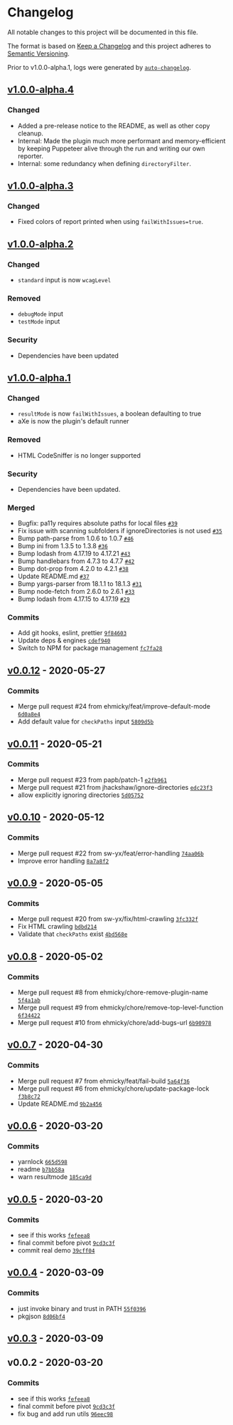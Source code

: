 # Changelog

All notable changes to this project will be documented in this file.

The format is based on [Keep a Changelog](https://keepachangelog.com/en/1.0.0/)
and this project adheres to [Semantic Versioning](https://semver.org/spec/v2.0.0.html).

Prior to v1.0.0-alpha.1, logs were generated by [`auto-changelog`](https://github.com/CookPete/auto-changelog).

## [v1.0.0-alpha.4](https://github.com/netlify-labs/netlify-plugin-a11y/compare/v1.0.0-alpha.3...v1.0.0-alpha.4)
### Changed
- Added a pre-release notice to the README, as well as other copy cleanup.
- Internal: Made the plugin much more performant and memory-efficient by keeping Puppeteer alive through the run and writing our own reporter.
- Internal: some redundancy when defining `directoryFilter`.

## [v1.0.0-alpha.3](https://github.com/netlify-labs/netlify-plugin-a11y/compare/v1.0.0-alpha.2...v1.0.0-alpha.3)
### Changed
- Fixed colors of report printed when using `failWithIssues=true`.

## [v1.0.0-alpha.2](https://github.com/netlify-labs/netlify-plugin-a11y/compare/v1.0.0-alpha.1...v1.0.0-alpha.2)
### Changed
- `standard` input is now `wcagLevel`

### Removed
- `debugMode` input
- `testMode` input

 ### Security 
 - Dependencies have been updated
## [v1.0.0-alpha.1](https://github.com/netlify-labs/netlify-plugin-a11y/compare/v0.0.12...v1.0.0-alpha.1)

### Changed
- `resultMode` is now `failWithIssues`, a boolean defaulting to true
- aXe is now the plugin's default runner

### Removed
- HTML CodeSniffer is no longer supported

### Security
- Dependencies have been updated.

### Merged

- Bugfix: pa11y requires absolute paths for local files [`#39`](https://github.com/netlify-labs/netlify-plugin-a11y/pull/39)
- Fix issue with scanning subfolders if ignoreDirectories is not used [`#35`](https://github.com/netlify-labs/netlify-plugin-a11y/pull/35)
- Bump path-parse from 1.0.6 to 1.0.7 [`#46`](https://github.com/netlify-labs/netlify-plugin-a11y/pull/46)
- Bump ini from 1.3.5 to 1.3.8 [`#36`](https://github.com/netlify-labs/netlify-plugin-a11y/pull/36)
- Bump lodash from 4.17.19 to 4.17.21 [`#43`](https://github.com/netlify-labs/netlify-plugin-a11y/pull/43)
- Bump handlebars from 4.7.3 to 4.7.7 [`#42`](https://github.com/netlify-labs/netlify-plugin-a11y/pull/42)
- Bump dot-prop from 4.2.0 to 4.2.1 [`#38`](https://github.com/netlify-labs/netlify-plugin-a11y/pull/38)
- Update README.md [`#37`](https://github.com/netlify-labs/netlify-plugin-a11y/pull/37)
- Bump yargs-parser from 18.1.1 to 18.1.3 [`#31`](https://github.com/netlify-labs/netlify-plugin-a11y/pull/31)
- Bump node-fetch from 2.6.0 to 2.6.1 [`#33`](https://github.com/netlify-labs/netlify-plugin-a11y/pull/33)
- Bump lodash from 4.17.15 to 4.17.19 [`#29`](https://github.com/netlify-labs/netlify-plugin-a11y/pull/29)

### Commits

- Add git hooks, eslint, prettier [`9f84603`](https://github.com/netlify-labs/netlify-plugin-a11y/commit/9f846031348a0ca9a5d33efb062f65692faee296)
- Update deps & engines [`cdef940`](https://github.com/netlify-labs/netlify-plugin-a11y/commit/cdef9401b5a69a36203525ef740320b03ae1f3d1)
- Switch to NPM for package management [`fc7fa28`](https://github.com/netlify-labs/netlify-plugin-a11y/commit/fc7fa28c06e13f870261fded47544d4e92c3cb04)

## [v0.0.12](https://github.com/netlify-labs/netlify-plugin-a11y/compare/v0.0.11...v0.0.12) - 2020-05-27

### Commits

- Merge pull request #24 from ehmicky/feat/improve-default-mode [`6d0a8e4`](https://github.com/netlify-labs/netlify-plugin-a11y/commit/6d0a8e4ba7cf1c7fef0b27b812897d9bb374f7b9)
- Add default value for `checkPaths` input [`5809d5b`](https://github.com/netlify-labs/netlify-plugin-a11y/commit/5809d5b6a7a177a91aee718a0c1d65f3d07d12a8)

## [v0.0.11](https://github.com/netlify-labs/netlify-plugin-a11y/compare/v0.0.10...v0.0.11) - 2020-05-21

### Commits

- Merge pull request #23 from papb/patch-1 [`e2fb961`](https://github.com/netlify-labs/netlify-plugin-a11y/commit/e2fb96166cfa21d5f693c3ff952d8186b50592c4)
- Merge pull request #21 from jhackshaw/ignore-directories [`edc23f3`](https://github.com/netlify-labs/netlify-plugin-a11y/commit/edc23f36397b5e49d829083dcdb3e9a2493d8453)
- allow explicitly ignoring directories [`5d05752`](https://github.com/netlify-labs/netlify-plugin-a11y/commit/5d05752da9126d46696ba47e1f8032f49a65e574)

## [v0.0.10](https://github.com/netlify-labs/netlify-plugin-a11y/compare/v0.0.9...v0.0.10) - 2020-05-12

### Commits

- Merge pull request #22 from sw-yx/feat/error-handling [`74aa06b`](https://github.com/netlify-labs/netlify-plugin-a11y/commit/74aa06b1dd0bdd7dbed326aca0f9a9d8c5a9fcf6)
- Improve error handling [`8a7a8f2`](https://github.com/netlify-labs/netlify-plugin-a11y/commit/8a7a8f2d2d62080602bef0b1abd3574b9d52d125)

## [v0.0.9](https://github.com/netlify-labs/netlify-plugin-a11y/compare/v0.0.8...v0.0.9) - 2020-05-05

### Commits

- Merge pull request #20 from sw-yx/fix/html-crawling [`3fc332f`](https://github.com/netlify-labs/netlify-plugin-a11y/commit/3fc332f7459cf469dae8cc585f0355bb6c1dde29)
- Fix HTML crawling [`bdbd214`](https://github.com/netlify-labs/netlify-plugin-a11y/commit/bdbd21410e807647c1f8cb207f7642a49c11e7a1)
- Validate that `checkPaths` exist [`4bd568e`](https://github.com/netlify-labs/netlify-plugin-a11y/commit/4bd568e930b33b23e5974e55a6131831e397bee1)

## [v0.0.8](https://github.com/netlify-labs/netlify-plugin-a11y/compare/v0.0.7...v0.0.8) - 2020-05-02

### Commits

- Merge pull request #8 from ehmicky/chore-remove-plugin-name [`5f4a1ab`](https://github.com/netlify-labs/netlify-plugin-a11y/commit/5f4a1ab276db6a54cedb700023d0422a4dc3ff10)
- Merge pull request #9 from ehmicky/chore/remove-top-level-function [`6f34422`](https://github.com/netlify-labs/netlify-plugin-a11y/commit/6f3442259f5a23914e4878af6e7bef0b39acef17)
- Merge pull request #10 from ehmicky/chore/add-bugs-url [`6b90978`](https://github.com/netlify-labs/netlify-plugin-a11y/commit/6b9097891008ce58ae1259ff2db86b07164b6833)

## [v0.0.7](https://github.com/netlify-labs/netlify-plugin-a11y/compare/v0.0.6...v0.0.7) - 2020-04-30

### Commits

- Merge pull request #7 from ehmicky/feat/fail-build [`5a64f36`](https://github.com/netlify-labs/netlify-plugin-a11y/commit/5a64f369e37e1a2fcbb701eb75de0e3dbff0d710)
- Merge pull request #6 from ehmicky/chore/update-package-lock [`f3b8c72`](https://github.com/netlify-labs/netlify-plugin-a11y/commit/f3b8c72b43d736a7ca85c015987f40db9b60c980)
- Update README.md [`9b2a456`](https://github.com/netlify-labs/netlify-plugin-a11y/commit/9b2a456aa9dc59dd002c2934c437779f0e30d3b1)

## [v0.0.6](https://github.com/netlify-labs/netlify-plugin-a11y/compare/v0.0.5...v0.0.6) - 2020-03-20

### Commits

- yarnlock [`665d598`](https://github.com/netlify-labs/netlify-plugin-a11y/commit/665d598c628868398ace67442fffda7f7a3c4ba7)
- readme [`b7bb58a`](https://github.com/netlify-labs/netlify-plugin-a11y/commit/b7bb58a2e2b6969b1c2f0b98735741cdd51f2a2e)
- warn resultmode [`185ca9d`](https://github.com/netlify-labs/netlify-plugin-a11y/commit/185ca9d829cef9019aabbffe615f4e90baeaa949)

## [v0.0.5](https://github.com/netlify-labs/netlify-plugin-a11y/compare/v0.0.4...v0.0.5) - 2020-03-20

### Commits

- see if this works [`fefeea8`](https://github.com/netlify-labs/netlify-plugin-a11y/commit/fefeea8958ebe8728af454655a6c86e4396e3c65)
- final commit before pivot [`9cd3c3f`](https://github.com/netlify-labs/netlify-plugin-a11y/commit/9cd3c3f8dcace84f4cdd9b94a5c8d3efbeaf3ffd)
- commit real demo [`39cff04`](https://github.com/netlify-labs/netlify-plugin-a11y/commit/39cff044b1c544f7f395d5a69c3abd6feb61ad2d)

## [v0.0.4](https://github.com/netlify-labs/netlify-plugin-a11y/compare/v0.0.3...v0.0.4) - 2020-03-09

### Commits

- just invoke binary and trust in PATH [`55f0396`](https://github.com/netlify-labs/netlify-plugin-a11y/commit/55f0396ce52d388c82174c85e4c09c7b115c022e)
- pkgjson [`8d06bf4`](https://github.com/netlify-labs/netlify-plugin-a11y/commit/8d06bf437a88ea673cfe51593a4c39417d9aa131)

## [v0.0.3](https://github.com/netlify-labs/netlify-plugin-a11y/compare/v0.0.2...v0.0.3) - 2020-03-09

## v0.0.2 - 2020-03-20

### Commits

- see if this works [`fefeea8`](https://github.com/netlify-labs/netlify-plugin-a11y/commit/fefeea8958ebe8728af454655a6c86e4396e3c65)
- final commit before pivot [`9cd3c3f`](https://github.com/netlify-labs/netlify-plugin-a11y/commit/9cd3c3f8dcace84f4cdd9b94a5c8d3efbeaf3ffd)
- fix bug and add run utils [`96eec98`](https://github.com/netlify-labs/netlify-plugin-a11y/commit/96eec983f3c75b5bf301a1bb56979d860c980b74)
